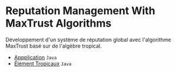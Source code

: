 # Reputation Management With MaxTrust Algorithms

Développement d'un système de réputation global avec l'algorithme MaxTrust basé sur de l'algèbre tropical.

- [Appplication](/MaxTrustReputationManagement/src/main) `Java`
- [Élément Tropicaux](/MaxTrustReputationManagement/src/model_Tropical/) `Java`
